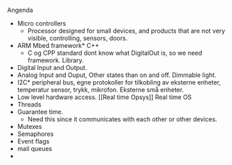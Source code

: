 Angenda
- Micro controllers
	- Processor designed for small devices, and products that are not very visible, controlling, sensors, doors. 
- ARM Mbed framework* C++
	- C og CPP standard dont know what DigitalOut is, so we need framework. Library.
- Digital Input and Output.
- Analog Input and Ouput, Other states than on and off. Dimmable light.
- I2C* peripheral bus, egne protokoller for tilkobling av eksterne enheter, temperatur  sensor, trykk, mikrofon. Eksterne små enheter. 
- Low level hardware access.
[[Real time Opsys]]
Real time OS
- Threads
- Guarantee time.
	- Need this since it communicates with each other or other devices.
- Mutexes
- Semaphores
- Event flags
- mail queues
- 